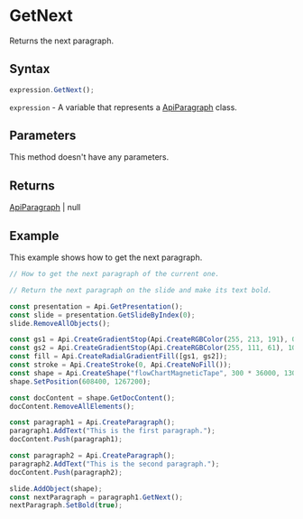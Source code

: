 # GetNext

Returns the next paragraph.

## Syntax

```javascript
expression.GetNext();
```

`expression` - A variable that represents a [ApiParagraph](../ApiParagraph.md) class.

## Parameters

This method doesn't have any parameters.

## Returns

[ApiParagraph](../../ApiParagraph/ApiParagraph.md) \| null

## Example

This example shows how to get the next paragraph.

```javascript editor-pptx
// How to get the next paragraph of the current one.

// Return the next paragraph on the slide and make its text bold.

const presentation = Api.GetPresentation();
const slide = presentation.GetSlideByIndex(0);
slide.RemoveAllObjects();

const gs1 = Api.CreateGradientStop(Api.CreateRGBColor(255, 213, 191), 0);
const gs2 = Api.CreateGradientStop(Api.CreateRGBColor(255, 111, 61), 100000);
const fill = Api.CreateRadialGradientFill([gs1, gs2]);
const stroke = Api.CreateStroke(0, Api.CreateNoFill());
const shape = Api.CreateShape("flowChartMagneticTape", 300 * 36000, 130 * 36000, fill, stroke);
shape.SetPosition(608400, 1267200);

const docContent = shape.GetDocContent();
docContent.RemoveAllElements();

const paragraph1 = Api.CreateParagraph();
paragraph1.AddText("This is the first paragraph.");
docContent.Push(paragraph1);

const paragraph2 = Api.CreateParagraph();
paragraph2.AddText("This is the second paragraph.");
docContent.Push(paragraph2);

slide.AddObject(shape);
const nextParagraph = paragraph1.GetNext();
nextParagraph.SetBold(true);

```
